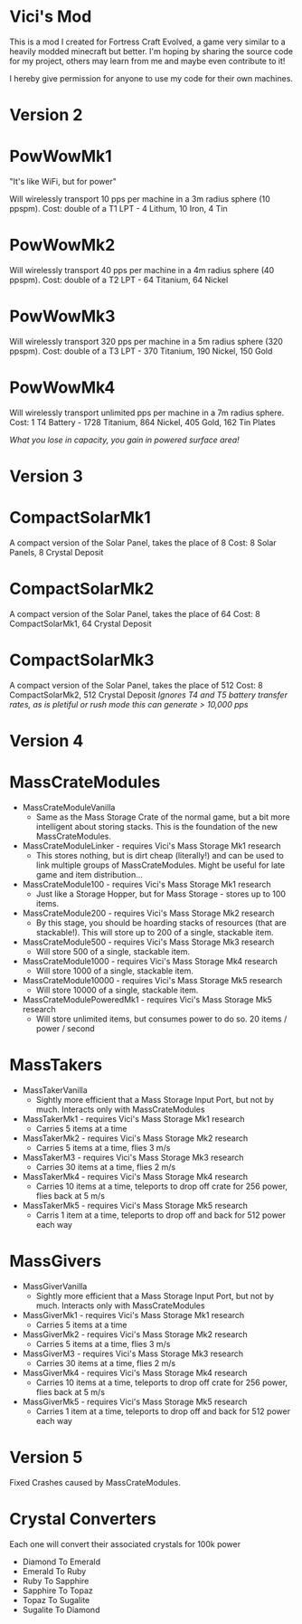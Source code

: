# Vici's Mod
This is a mod I created for Fortress Craft Evolved, a game very similar to a
heavily modded minecraft but better. I'm hoping by sharing the source code for
my project, others may learn from me and maybe even contribute to it!

I hereby give permission for anyone to use my code for their own machines.

# Version 2
PowWowMk1
=========
"It's like WiFi, but for power"

Will wirelessly transport 10 pps per machine in a 3m radius sphere (10 ppspm).
Cost: double of a T1 LPT - 4 Lithum, 10 Iron, 4 Tin

PowWowMk2
=========
Will wirelessly transport 40 pps per machine in a 4m radius sphere (40 ppspm).
Cost: double of a T2 LPT - 64 Titanium, 64 Nickel

PowWowMk3
=========
Will wirelessly transport 320 pps per machine in a 5m radius sphere (320 ppspm).
Cost: double of a T3 LPT - 370 Titanium, 190 Nickel, 150 Gold

PowWowMk4
=========
Will wirelessly transport unlimited pps per machine in a 7m radius sphere.
Cost: 1 T4 Battery - 1728 Titanium, 864 Nickel, 405 Gold, 162 Tin Plates

*What you lose in capacity, you gain in powered surface area!*

# Version 3
CompactSolarMk1
===============
A compact version of the Solar Panel, takes the place of 8
Cost: 8 Solar Panels, 8 Crystal Deposit

CompactSolarMk2
===============
A compact version of the Solar Panel, takes the place of 64
Cost: 8 CompactSolarMk1, 64 Crystal Deposit

CompactSolarMk3
===============
A compact version of the Solar Panel, takes the place of 512
Cost: 8 CompactSolarMk2, 512 Crystal Deposit
*Ignores T4 and T5 battery transfer rates, as is pletiful or rush mode this can
generate > 10,000 pps*

# Version 4
MassCrateModules
================
* MassCrateModuleVanilla
    * Same as the Mass Storage Crate of the normal game, but a bit more intelligent about storing stacks. This is the foundation of the new MassCrateModules.
* MassCrateModuleLinker - requires Vici's Mass Storage Mk1 research
    * This stores nothing, but is dirt cheap (literally!) and can be used to link multiple groups of MassCrateModules. Might be useful for late game and item distribution...
* MassCrateModule100 - requires Vici's Mass Storage Mk1 research
    * Just like a Storage Hopper, but for Mass Storage - stores up to 100 items.
* MassCrateModule200 - requires Vici's Mass Storage Mk2 research
    * By this stage, you should be hoarding stacks of resources (that are stackable!). This will store up to 200 of a single, stackable item.
* MassCrateModule500 - requires Vici's Mass Storage Mk3 research
    * Will store 500 of a single, stackable item.
* MassCrateModule1000 - requires Vici's Mass Storage Mk4 research
    * Will store 1000 of a single, stackable item.
* MassCrateModule10000 - requires Vici's Mass Storage Mk5 research
    * Will store 10000 of a single, stackable item.
* MassCrateModulePoweredMk1 - requires Vici's Mass Storage Mk5 research
    * Will store unlimited items, but consumes power to do so. 20 items / power / second

MassTakers
==========
* MassTakerVanilla
    * Sightly more efficient that a Mass Storage Input Port, but not by much. Interacts only with MassCrateModules
* MassTakerMk1 - requires Vici's Mass Storage Mk1 research
    * Carries 5 items at a time
* MassTakerMk2 - requires Vici's Mass Storage Mk2 research
    * Carries 5 items at a time, flies 3 m/s
* MassTakerM3 - requires Vici's Mass Storage Mk3 research
    * Carries 30 items at a time, flies 2 m/s
* MassTakerMk4 - requires Vici's Mass Storage Mk4 research
    * Carries 10 items at a time, teleports to drop off crate for 256 power, flies back at 5 m/s
* MassTakerMk5 - requires Vici's Mass Storage Mk5 research
    * Carris 1 item at a time, teleports to drop off and back for 512 power each way

MassGivers
==========
* MassGiverVanilla
    * Sightly more efficient that a Mass Storage Input Port, but not by much. Interacts only with MassCrateModules
* MassGiverMk1 - requires Vici's Mass Storage Mk1 research
    * Carries 5 items at a time
* MassGiverMk2 - requires Vici's Mass Storage Mk2 research
    * Carries 5 items at a time, flies 3 m/s
* MassGiverM3 - requires Vici's Mass Storage Mk3 research
    * Carries 30 items at a time, flies 2 m/s
* MassGiverMk4 - requires Vici's Mass Storage Mk4 research
    * Carries 10 items at a time, teleports to drop off crate for 256 power, flies back at 5 m/s
* MassGiverMk5 - requires Vici's Mass Storage Mk5 research
    * Carries 1 item at a time, teleports to drop off and back for 512 power each way

# Version 5
Fixed Crashes caused by MassCrateModules.

Crystal Converters
==================
Each one will convert their associated crystals for 100k power

* Diamond To Emerald
* Emerald To Ruby
* Ruby To Sapphire
* Sapphire To Topaz
* Topaz To Sugalite
* Sugalite To Diamond
